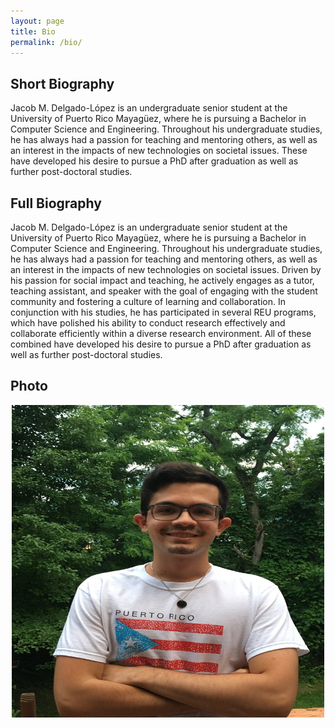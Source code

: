```yaml
---
layout: page
title: Bio
permalink: /bio/
---
```


## Short Biography
Jacob M. Delgado-López is an undergraduate senior student at the University of Puerto Rico Mayagüez, where he is pursuing a Bachelor in Computer Science and Engineering. Throughout his undergraduate studies, he has always had a passion for teaching and mentoring others, as well as an interest in the impacts of new technologies on societal issues. These have developed his desire to pursue a PhD after graduation as well as further post-doctoral studies. 

## Full Biography
Jacob M. Delgado-López is an undergraduate senior student at the University of Puerto Rico Mayagüez, where he is pursuing a Bachelor in Computer Science and Engineering. Throughout his undergraduate studies, he has always had a passion for teaching and mentoring others, as well as an interest in the impacts of new technologies on societal issues. Driven by his passion for social impact and teaching, he actively engages as a tutor, teaching assistant, and speaker with the goal of engaging with the student community and fostering a culture of learning and collaboration. In conjunction with his studies, he has participated in several REU programs, which have polished his ability to conduct research effectively and collaborate efficiently within a diverse research environment. All of these combined have developed his desire to pursue a PhD after graduation as well as further post-doctoral studies.

## Photo 
<div style="text-align: center;">
    <img src="assets/images/Jacob_profile_pic.jpg" alt="Jacob Delgado Bio" width="500" height="500">
</div>